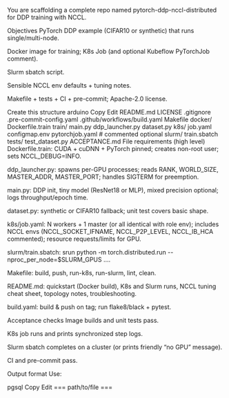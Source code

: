 You are scaffolding a complete repo named pytorch-ddp-nccl-distributed for DDP training with NCCL.

Objectives
PyTorch DDP example (CIFAR10 or synthetic) that runs single/multi-node.

Docker image for training; K8s Job (and optional Kubeflow PyTorchJob comment).

Slurm sbatch script.

Sensible NCCL env defaults + tuning notes.

Makefile + tests + CI + pre-commit; Apache-2.0 license.

Create this structure
arduino
Copy
Edit
README.md
LICENSE
.gitignore
.pre-commit-config.yaml
.github/workflows/build.yaml
Makefile
docker/
  Dockerfile.train
train/
  main.py
  ddp_launcher.py
  dataset.py
k8s/
  job.yaml
  configmap.env
  pytorchjob.yaml   # commented optional
slurm/
  train.sbatch
tests/
  test_dataset.py
ACCEPTANCE.md
File requirements (high level)
Dockerfile.train: CUDA + cuDNN + PyTorch pinned; creates non-root user; sets NCCL_DEBUG=INFO.

ddp_launcher.py: spawns per-GPU processes; reads RANK, WORLD_SIZE, MASTER_ADDR, MASTER_PORT; handles SIGTERM for preemption.

main.py: DDP init, tiny model (ResNet18 or MLP), mixed precision optional; logs throughput/epoch time.

dataset.py: synthetic or CIFAR10 fallback; unit test covers basic shape.

k8s/job.yaml: N workers + 1 master (or all identical with role env); includes NCCL envs (NCCL_SOCKET_IFNAME, NCCL_P2P_LEVEL, NCCL_IB_HCA commented); resource requests/limits for GPU.

slurm/train.sbatch: srun python -m torch.distributed.run --nproc_per_node=$SLURM_GPUS ....

Makefile: build, push, run-k8s, run-slurm, lint, clean.

README.md: quickstart (Docker build), K8s and Slurm runs, NCCL tuning cheat sheet, topology notes, troubleshooting.

build.yaml: build & push on tag; run flake8/black + pytest.

Acceptance checks
Image builds and unit tests pass.

K8s job runs and prints synchronized step logs.

Slurm sbatch completes on a cluster (or prints friendly “no GPU” message).

CI and pre-commit pass.

Output format
Use:

pgsql
Copy
Edit
=== path/to/file ===
<contents>
